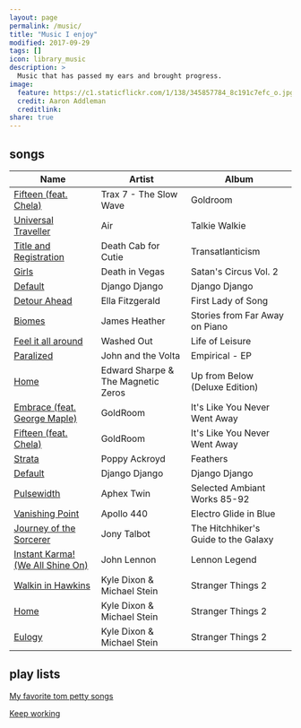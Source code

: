 ```yaml
---
layout: page
permalink: /music/
title: "Music I enjoy"
modified: 2017-09-29
tags: []
icon: library_music
description: >
  Music that has passed my ears and brought progress.
image:
  feature: https://c1.staticflickr.com/1/138/345857784_8c191c7efc_o.jpg
  credit: Aaron Addleman
  creditlink:
share: true
---
```


## songs

| Name                                      | Artist                             | Album                                |
| -------------                             | -------------                      | ------------                         |
| [Fifteen (feat. Chela)][fifteen]          | Trax 7 - The Slow Wave             | Goldroom                             |
| [Universal Traveller][universal]          | Air                                | Talkie Walkie                        |
| [Title and Registration][title]           | Death Cab for Cutie                | Transatlanticism                     |
| [Girls][girls]                            | Death in Vegas                     | Satan's Circus Vol. 2                |
| [Default][default]                        | Django Django                      | Django Django                        |
| [Detour Ahead][detour]                    | Ella Fitzgerald                    | First Lady of Song                   |
| [Biomes][biomes]                          | James Heather                      | Stories from Far Away on Piano       |
| [Feel it all around][feelit]              | Washed Out                         | Life of Leisure                      |
| [Paralized][paralized]                    | John and the Volta                 | Empirical - EP                       |
| [Home][home]                              | Edward Sharpe & The Magnetic Zeros | Up from Below (Deluxe Edition)       |
| [Embrace (feat. George Maple)][embrace]   | GoldRoom                           | It's Like You Never Went Away        |
| [Fifteen (feat. Chela)][fifteen]          | GoldRoom                           | It's Like You Never Went Away        |
| [Strata][strata]                          | Poppy Ackroyd                      | Feathers                             |
| [Default][default]                        | Django Django                      | Django Django                        |
| [Pulsewidth][pulsewidth]                  | Aphex Twin                         | Selected Ambiant Works 85-92         |
| [Vanishing Point][vanish]                 | Apollo 440                         | Electro Glide in Blue                |
| [Journey of the Sorcerer][sorcerer]       | Jony Talbot                        | The Hitchhiker's Guide to the Galaxy |
| [Instant Karma! (We All Shine On)][karma] | John Lennon                        | Lennon Legend                        |
| [Walkin in Hawkins][walkhawk]             | Kyle Dixon & Michael Stein         | Stranger Things 2                    |
| [Home][home]                              | Kyle Dixon & Michael Stein         | Stranger Things 2                    |
| [Eulogy][eulogy]                          | Kyle Dixon & Michael Stein         | Stranger Things 2                    |



## play lists

[My favorite tom petty songs](https://play.google.com/music/playlist/AMaBXynPg8nj-pOwgv0l0cPhLS7g_-4dydDik6Xnp0Acp1DVOUoIFh6PJ-Y8pIhEUmwSskfc8_sGl_CpbheQpBD8cTqRLQnNJg%3D%3D)

[Keep working](https://play.google.com/music/playlist/AMaBXyk3W2uN9oaDNS0uBYHoLjQasP_OzSeHQvW3bHkEVDOZthvoB-siYt-uK8K8rMWrJnxGCsIuPUCPnN1Guw9w8ZXmOV6Y8w%3D%3D)

[fifteen]: https://play.google.com/music/m/Thtuwbepiervvwb6qwt4hfxncme?t=Fifteen_feat_Chela_-_Goldroom
[universal]: https://play.google.com/music/m/Tzwu2lrpqdvnbikbrkwctueh6xq?t=Universal_Traveller_-_Air
[title]: https://play.google.com/music/m/Ts2iwrf6bkbjbdksbubh5ifqyv4?t=Title_and_Registration_-_Death_Cab_for_Cutie
[girls]: https://play.google.com/music/m/Tmpakfemrhcrmeehcyf4ytrimle?t=Girls_-_Death_In_Vegas 
[default]: https://play.google.com/music/m/Tql6ci7drfu54iqfaqkpw5vrelq?t=Default_-_Django_Django
[detour]: https://play.google.com/music/m/Tgbbeaj2hyh76nsfqhadr5nkyfq?t=Detour_Ahead_-_Ella_Fitzgerald
[biomes]: https://play.google.com/music/m/Tvvj2dax5prax2tbiu7he6zj26m?t=Biomes_-_James_Heather
[feelit]: https://play.google.com/music/m/Teqq7nxznyze47gmh5jdzauuhve?t=Feel_it_all_around_-_Washed_Out
[paralized]: https://play.google.com/music/m/Tzy5aikvr7ozdh6e7nbsfv325we?t=Paralized_-_John_and_the_Volta
[home]: https://play.google.com/music/m/Tdrhc5eyhgamsaiegorbrkvuv64?t=Home_-_Edward_Sharpe__The_Magnetic_Zeros
[embrace]: https://play.google.com/music/m/Trlpal4m2xm5rypidgyriho2gfq?t=Embrace_feat_George_Maple_-_Goldroom
[strata]: https://play.google.com/music/m/Tgiurv34ixznvy7s4gphy3h3o24?t=Strata_-_Poppy_Ackroyd
[default]: https://play.google.com/music/m/Tql6ci7drfu54iqfaqkpw5vrelq?t=Default_-_Django_Django
[pulsewidth]: https://play.google.com/music/m/Tilpq5hd5s7tvqawfctbenmnshu?t=Pulsewidth_-_Aphex_Twin
[vanish]: https://play.google.com/music/m/Tgqsfiwxwuantkpidcfcoq4zx3e?t=Vanishing_Point_-_Apollo_440
[sorcerer]: https://play.google.com/music/m/Ttocie5itnb4viyrnnpx4qskyti?t=Journey_of_the_Sorcerer_-_Joby_Talbot
[karma]: https://play.google.com/music/m/T5rnmbgmp3fgrhjjf5gvgqzd3qi?t=Instant_Karma_We_All_Shine_On_-_John_Lennon
[walkhawk]: https://play.google.com/music/m/Tfsuwc7i3qykznenouuc5s5s2sa?t=Walkin_in_Hawkins_-_Kyle_Dixon__Michael_Stein
[home]: https://play.google.com/music/m/T5mcamb664xvfvxopr4aie4qdme?t=Home_-_Kyle_Dixon__Michael_Stein
[eulogy]: https://play.google.com/music/m/Tlsutjfr6wjdykjlwfh4zpohqgi?t=Eulogy_-_Kyle_Dixon__Michael_Stein

